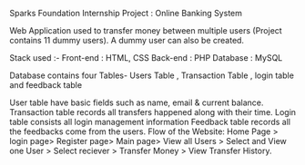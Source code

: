 Sparks Foundation Internship Project : Online Banking System

Web Application used to transfer money between multiple users (Project contains 11 dummy users). A dummy user can also be created.

Stack used :- 
Front-end : HTML, CSS 
Back-end : PHP 
Database : MySQL

Database contains four Tables- Users Table , Transaction Table , login table and feedback table

User table have basic fields such as name, email & current balance.
Transaction table records all transfers happened along with their time.
Login table consists all login management information
Feedback table records all the feedbacks come from the users.
Flow of the Website: Home Page > login page> Register page> Main page> View all Users > Select and View one User > Select reciever > Transfer Money > View Transfer History.
